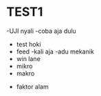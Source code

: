 # TEST1
-UJI nyali
-coba aja dulu
* test hoki
* feed
-kali aja
-adu mekanik
* win lane
* mikro
* makro
- faktor alam
